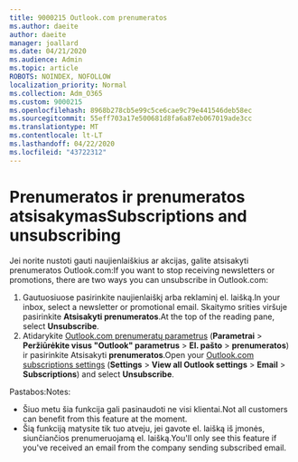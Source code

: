 ```yaml
---
title: 9000215 Outlook.com prenumeratos
ms.author: daeite
author: daeite
manager: joallard
ms.date: 04/21/2020
ms.audience: Admin
ms.topic: article
ROBOTS: NOINDEX, NOFOLLOW
localization_priority: Normal
ms.collection: Adm_O365
ms.custom: 9000215
ms.openlocfilehash: 8968b278cb5e99c5ce6cae9c79e441546deb58ec
ms.sourcegitcommit: 55eff703a17e500681d8fa6a87eb067019ade3cc
ms.translationtype: MT
ms.contentlocale: lt-LT
ms.lasthandoff: 04/22/2020
ms.locfileid: "43722312"
---
```

# <a name="subscriptions-and-unsubscribing"></a><span data-ttu-id="8530c-102">Prenumeratos ir prenumeratos atsisakymas</span><span class="sxs-lookup"><span data-stu-id="8530c-102">Subscriptions and unsubscribing</span></span>

<span data-ttu-id="8530c-103">Jei norite nustoti gauti naujienlaiškius ar akcijas, galite atsisakyti prenumeratos Outlook.com:</span><span class="sxs-lookup"><span data-stu-id="8530c-103">If you want to stop receiving newsletters or promotions, there are two ways you can unsubscribe in Outlook.com:</span></span>

1. <span data-ttu-id="8530c-104">Gautuosiuose pasirinkite naujienlaiškį arba reklaminį el. laišką.</span><span class="sxs-lookup"><span data-stu-id="8530c-104">In your inbox, select a newsletter or promotional email.</span></span> <span data-ttu-id="8530c-105">Skaitymo srities viršuje pasirinkite **Atsisakyti prenumeratos**.</span><span class="sxs-lookup"><span data-stu-id="8530c-105">At the top of the reading pane, select **Unsubscribe**.</span></span>
2. <span data-ttu-id="8530c-106">Atidarykite [Outlook.com prenumeratų parametrus](https://outlook.live.com/mail/options/mail/brandsSubscriptions) (**Parametrai** > **Peržiūrėkite visus "Outlook" parametrus** > **El. pašto** > **prenumeratos**) ir pasirinkite Atsisakyti **prenumeratos**.</span><span class="sxs-lookup"><span data-stu-id="8530c-106">Open your [Outlook.com subscriptions settings](https://outlook.live.com/mail/options/mail/brandsSubscriptions) (**Settings** > **View all Outlook settings** > **Email** > **Subscriptions**) and select **Unsubscribe**.</span></span>

<span data-ttu-id="8530c-107">Pastabos:</span><span class="sxs-lookup"><span data-stu-id="8530c-107">Notes:</span></span>

- <span data-ttu-id="8530c-108">Šiuo metu šia funkcija gali pasinaudoti ne visi klientai.</span><span class="sxs-lookup"><span data-stu-id="8530c-108">Not all customers can benefit from this feature at the moment.</span></span>
- <span data-ttu-id="8530c-109">Šią funkciją matysite tik tuo atveju, jei gavote el. laišką iš įmonės, siunčiančios prenumeruojamą el. laišką.</span><span class="sxs-lookup"><span data-stu-id="8530c-109">You'll only see this feature if you've received an email from the company sending subscribed email.</span></span>